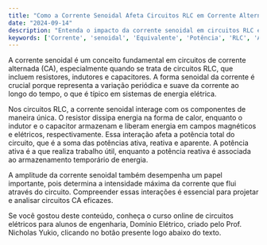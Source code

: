 ```yaml
---
title: "Como a Corrente Senoidal Afeta Circuitos RLC em Corrente Alternada?"
date: "2024-09-14"
description: "Entenda o impacto da corrente senoidal em circuitos RLC e como isso influencia a potência e a amplitude."
keywords: ['Corrente', 'senoidal', 'Equivalente', 'Potência', 'RLC', 'Amplitude', 'Teorema']
---
```


A corrente senoidal é um conceito fundamental em circuitos de corrente alternada (CA), especialmente quando se trata de circuitos RLC, que incluem resistores, indutores e capacitores. A forma senoidal da corrente é crucial porque representa a variação periódica e suave da corrente ao longo do tempo, o que é típico em sistemas de energia elétrica.

Nos circuitos RLC, a corrente senoidal interage com os componentes de maneira única. O resistor dissipa energia na forma de calor, enquanto o indutor e o capacitor armazenam e liberam energia em campos magnéticos e elétricos, respectivamente. Essa interação afeta a potência total do circuito, que é a soma das potências ativa, reativa e aparente. A potência ativa é a que realiza trabalho útil, enquanto a potência reativa é associada ao armazenamento temporário de energia.

A amplitude da corrente senoidal também desempenha um papel importante, pois determina a intensidade máxima da corrente que flui através do circuito. Compreender essas interações é essencial para projetar e analisar circuitos CA eficazes.

Se você gostou deste conteúdo, conheça o curso online de circuitos elétricos para alunos de engenharia, Domínio Elétrico, criado pelo Prof. Nicholas Yukio, clicando no botão presente logo abaixo do texto.